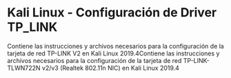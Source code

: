 # Kali Linux - Configuración de Driver TP_LINK
Contiene las instrucciones y archivos necesarios para la configuración de la tarjeta de red TP-LINK V2 en Kali Linux 2019.4Contiene las instrucciones y archivos necesarios para la configuración de la tarjeta de red TP-LINK-TLWN722N v2/v3 (Realtek 802.11n NIC) en Kali Linux 2019.4
